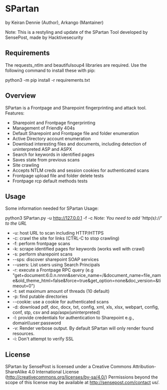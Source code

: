 SPartan
=======
by Keiran Dennie (Author), Arkango (Mantainer)

Note: This is a restyling and update of the SPartan Tool developed by SensePost, made by Hacktivesecurity

Requirements
-------------
The requests_ntlm and beautifulsoup4 libraries are required. Use the following command to install these with pip:

python3 -m pip install -r requirements.txt 

Overview
-------
SPartan is a Frontpage and Sharepoint fingerprinting and attack tool.
Features:
- Sharepoint and Frontpage fingerprinting
- Management of Friendly 404s
- Default Sharepoint and Frontpage file and folder enumeration
- Active Directory account enumeration
- Download interesting files and documents, including detection of uninterpreted ASP and ASPX
- Search for keywords in identified pages
- Saves state from previous scans
- Site crawling
- Accepts NTLM creds and session cookies for authenticated scans
- Frontpage upload file and folder delete tests
- Frontpage rcp default methods tests

Usage
-----

Some information needed for SPartan Usage:

 python3 SPartan.py -u http://127.0.0.1 -f -c 
 *Note: You need to add 'http(s)://' to the URL*

* -u: host URL to scan including HTTP/HTTPS
* -c: crawl the site for links (CTRL-C to stop crawling)
* -f: perform frontpage scans
* -k: scrape identified pages for keywords (works well with crawl)
* -s: perform sharepoint scans
* --sps: discover sharepoint SOAP services
* --users: List users using Search Principals
* -r: execute a Frontpage RPC query (e.g "get+document:6.0.n.nnnn&service_name=/&document_name=file_name&old_theme_html=false&force=true&get_option=none&doc_version=&timeout=0")
* -t: set maximum amount of threads (10 default)
* -p: find putable directories 
* --cookie: use a cookie for authenticated scans
* -d: download pdf, doc, docx, txt, config, xml, xls, xlsx, webpart, config, conf, stp, csv and asp/aspx(uninterpreted)
* -l: provide credentials for authentication to Sharepoint e.g., domain\\\\user:password
* -v: Render verbose output. By default SPartan will only render found resources.
* -i: Don't attempt to verify SSL


License
-------

SPartan by SensePost is licensed under a Creative Commons Attribution-ShareAlike 4.0 International License (http://creativecommons.org/licenses/by-sa/4.0/) Permissions beyond the scope of this license may be available at http://sensepost.com/contact us/.
